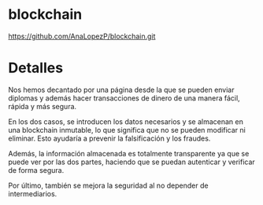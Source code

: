# blockchain
https://github.com/AnaLopezP/blockchain.git

# Detalles
Nos hemos decantado por una página desde la que se pueden enviar diplomas y además hacer transacciones de dinero de una manera fácil, rápida y más segura. 

En los dos casos, se introducen los datos necesarios y se almacenan en una blockchain inmutable, lo que significa que no se pueden modificar ni eliminar. Esto ayudaría a prevenir la falsificación y los fraudes. 

Además, la información almacenada es totalmente transparente ya que se puede ver por las dos partes, haciendo que se puedan autenticar y verificar de forma segura. 

Por último, también se mejora la seguridad al no depender de intermediarios.

